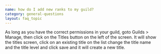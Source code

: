 ```yaml
---
name: how do I add new ranks to my guild?
category: general-questions
layout: faq_topic
---
```

As long as you have the correct permissions in your guild, goto Guilds > Manage, then click on the Titles button on the left of the screen. It will show the titles screen, click on an existing title on the list change the title name and the title level and click save and it will create a new title.